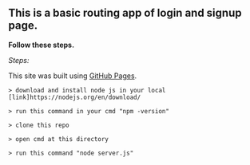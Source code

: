 ## This is a basic routing app of login and signup page.

**Follow these steps.**

*Steps:* 

This site was built using [GitHub Pages](https://pages.github.com/).

    > download and install node js in your local [link]https://nodejs.org/en/download/
    
    > run this command in your cmd "npm -version"
      
    > clone this repo
    
    > open cmd at this directory 
    
    > run this command "node server.js"
